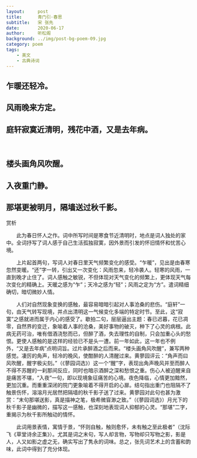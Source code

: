 ```yaml
---
layout:     post
title:      青门引·春思
subtitle:   宋 张先
date:       2020-06-17
author:     听松阁
background: ../img/post-bg-poem-09.jpg
category: poem
tags:
    - 美文
    - 古典诗词
---
```


## 乍暖还轻冷。
## 风雨晚来方定。
## 庭轩寂寞近清明，残花中酒，又是去年病。 
&nbsp;
## 楼头画角风吹醒。
## 入夜重门静。
## 那堪更被明月，隔墙送过秋千影。



赏析

　　此为春日怀人之作。词中所写时间是寒食节近清明时，地点是词人独处的家中。全词抒写了词人感于自己生活孤独寂寞，因外景而引发的怀旧情怀和忧苦心境。

　　上片起首两句，写词人对春日里天气频繁变化的感受。“乍暖”，见出是由春寒忽然变暖。“还”字一转，引出又一次变化：风雨忽来，轻冷袭人。轻寒的风雨，一直到晚才止住了。词人感触之敏锐，不但体现对天气变化的频繁上，更体现天气每次变化的精确上。天暖之感为“乍”；天冷之感为“轻”；风雨之定为“方”。遣词精细确切，暗切微妙人情。

　　人们对自然现象变换的感触，最容易暗暗引起对人事沧桑的悲伤。“庭轩”一句，由天气转写现境，并点出清明这一气候变化多端的特定时节。至此，这“寂寞”之感就进而属于内心的感受了。歇拍二句，层层逼出主题：春已迟暮，花已凋零，自然界的变迁，象喻着人事的沧桑，美好事物的破灭，种下了心灵的病根。此病无药可治，唯有借酒浇愁而已，但醉了酒，失去理性的自制，只会加重心头的愁恨。更使人感触的是这样的经验已不是头一遭。前一年如此，这一年也不例外，“又是去年病”点明词旨。过片承醉酒之后而来。“楼头画角风吹醒”，兼写两种感觉。凄厉的角声，轻冷的晚风，使酣醉的人清醒过来。黄蓼园评云：“角声而曰风吹醒，醒字极尖刻。”（《蓼园词选》）这一个“醒”字，表现出角声晚风并至而醉人不得不苏醒的一刹那间反应，同时也暗示酒醉之深和愁恨之重。伤心人被迫醒来自是痛苦不堪，“入夜”一句，即以现境象征痛苦的心境。夜色降临，心情更加黯然，更加沉重。而重重深闭的院门更象喻着不得开启的心扉。结句指出重门也阻隔不了触景伤怀，溶溶月光居然把隔墙的秋千影子送了过来。黄蓼园对此句也甚为激赏：“末句那堪送影，真是描神之笔，极希微窅渺之致。”（《蓼园词选》）月光下的秋千影子是幽微的，描写这一感触，也深刻地表现词人抑郁的心灵。“那堪”二字，重揭示为秋千影所触动的情怀。

　　此词用景表情，寓情于景，“怀则自触，触则愈怀，未有触之至此极者”（沈际飞《草堂诗余正集》）。尤其是词之末句，写人却言物，写物却只写物之影，影是人，人又如影之虚之无，确实写出了隽永的词味。总之，张先词艺术上的含蓄和韵味，此词中得到了充分体现。
  
  
  
